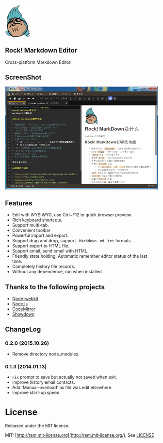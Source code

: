 ![Rock Markdown Editor](/src/logo.png)

## Rock! Markdown Editor
Cross-platform Markdown Editor.

## ScreenShot
![Rock Markdown Editor](/docs/z.png)

## Features

- Edit with WYSIWYG, use Ctrl+F12 to quick browser preview.
- Rich keyboard shortcuts.
- Support multi-tab.
- Convenient toolbar
- Powerful import and export.
- Support drag and drop, support `.Markdown` `.md` `.txt` formats.
- Support export to HTML file.
- Support email, send email with HTML.
- Friendly state holding, Automatic remember editor status of the last time.
- Completely history file records.
- Without any dependence, run when installed.

## Thanks to the following projects

- [Node-webkit](https://github.com/rogerwang/node-webkit)
- [Node.js](http://nodejs.org/)
- [CodeMirror](http://codemirror.net)
- [Showdown](https://github.com/coreyti/showdown)

## ChangeLog

### 0.2.0 (2015.10.26)
- Remove directory node_modules.

### 0.1.3 (2014.01.13)
- `Fix` prompt to save but actually not saved when exit.
- Improve history email contacts.
- Add 'Manual-overload' as file was edit elsewhere.
- Improve start-up speed.

# License
Released under the MIT license.

MIT: [http://rem.mit-license.org](http://rem.mit-license.org/), See [LICENSE](/LICENSE)
